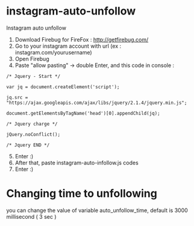 # instagram-auto-unfollow
Instagram auto unfollow

1. Download Firebug for FireFox : http://getfirebug.com/
2. Go to your instagram account with url (ex : instagram.com/yourusername)
3. Open Firebug
4. Paste "allow pasting" -> double Enter, and this code in console :
```jquery
/* Jquery - Start */

var jq = document.createElement('script');

jq.src = "https://ajax.googleapis.com/ajax/libs/jquery/2.1.4/jquery.min.js";

document.getElementsByTagName('head')[0].appendChild(jq);

/* Jquery charge */

jQuery.noConflict();

/* Jquery END */
```
5. Enter :)
6. After that, paste instagram-auto-infollow.js codes
7. Enter :)

# Changing time to unfollowing

you can change the value of variable auto_unfollow_time, default is 3000 millisecond ( 3 sec )
